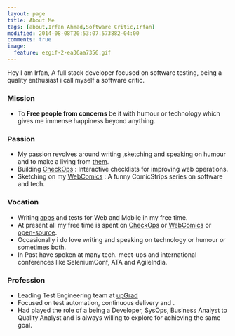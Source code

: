 ```yaml
---
layout: page
title: About Me
tags: [about,Irfan Ahmad,Software Critic,Irfan]
modified: 2014-08-08T20:53:07.573882-04:00
comments: true
image:
  feature: ezgif-2-ea36aa7356.gif
---
```


Hey I am Irfan, A full stack developer focused on software testing, being a quality enthusiast i call myself a software critic.

### Mission
* To **Free people from concerns** be it with humour or technology which gives me immense happiness beyond anything.    

### Passion
* My passion revolves around writing ,sketching and speaking on humour and to make a living from <a href="https://en.wikipedia.org/wiki/Computational_humor">them</a>.
* Building <a href="https://checkops.io">CheckOps</a> : Interactive checklists for improving web operations.
* Sketching on my <a href="https://irfanahmad.in/comics">WebComics</a> : A funny ComicStrips series on software and tech.

### Vocation
* Writing <a href="https://irfanahmad.in/apps/">apps</a> and tests for Web and Mobile in my free time.
* At present all my free time is spent on <a href="https://checkops.io">CheckOps</a> or <a href="https://irfanahmad.in/comics">WebComics</a> or <a href="https://irfanahmad.in/open/">open-source</a>.
* Occasionally i do love writing and speaking on technology or humour or sometimes both.
* In Past have spoken at many tech. meet-ups and international conferences like SeleniumConf, ATA and AgileIndia.

### Profession  
* Leading Test Engineering team at <a href="https://upgrad.com">upGrad</a>
* Focused on test automation, continuous delivery and .
* Had played the role of a being a Developer, SysOps, Business Analyst to Quality Analyst and is always willing to explore for achieving the same goal.
